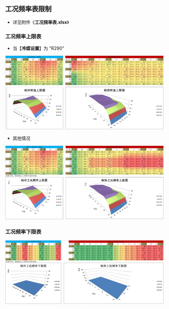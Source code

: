 <!-- 注意事项 -->
<!-- 起始分级标题：##（二级标题） -->

## 工况频率表限制

- 详见附件《**工况频率表.xlsx**》

### 工况频率上限表

- 当【**冷媒设置**】为 “R290”

![工况频率上限表-R290](.img/工况频率上限表-R290.png)

- 其他情况

![工况频率上限表-新四段水温](.img/工况频率上限表-新四段水温.png)

### 工况频率下限表

![工况频率下限表-新四段水温](.img/工况频率下限表-新四段水温.png)
